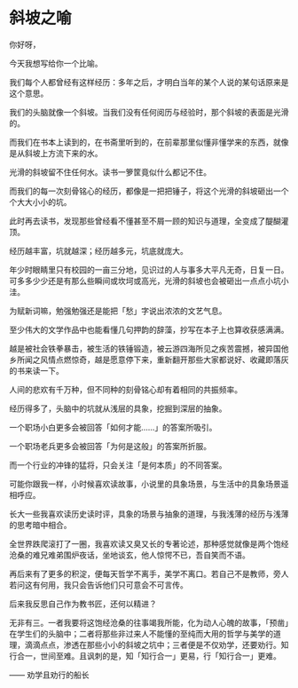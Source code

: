 # 斜坡之喻

你好呀，

今天我想写给你一个比喻。

我们每个人都曾经有这样经历：多年之后，才明白当年的某个人说的某句话原来是这个意思。

我们的头脑就像一个斜坡。当我们没有任何阅历与经验时，那个斜坡的表面是光滑的。

而我们在书本上读到的，在书斋里听到的，在前辈那里似懂非懂学来的东西，就像是从斜坡上方流下来的水。

光滑的斜坡留不住任何水。读书一箩筐竟似什么都记不住。

而我们的每一次刻骨铭心的经历，都像是一把把锤子，将这个光滑的斜坡砸出一个个大大小小的坑。

此时再去读书，发现那些曾经看不懂甚至不屑一顾的知识与道理，全变成了醍醐灌顶。

经历越丰富，坑就越深；经历越多元，坑底就庞大。

年少时眼睛里只有校园的一亩三分地，见识过的人与事多大平凡无奇，日复一日。可多多少少还是有那么些瞬间或坎坷或高光，光滑的斜坡也会被砸出一点点小坑小洼。

为赋新词嘛，勉强勉强还是能把「愁」字说出浓浓的文艺气息。

至少伟大的文学作品中也能看懂几句押韵的辞藻，抄写在本子上也算收获感满满。

越是被社会铁拳暴击，被生活的铁锤锻造，被云游四海所见之疾苦震撼，被异国他乡所闻之风情点燃惊奇，越是愿意停下来，重新翻开那些大家都说好、收藏即落灰的书来读一下。

人间的悲欢有千万种，但不同种的刻骨铭心却有着相同的共振频率。

经历得多了，头脑中的坑就从浅层的具象，挖掘到深层的抽象。

一个职场小白更多会被回答「如何才能……」的答案所吸引。

一个职场老兵更多会被回答「为何是这般」的答案所折服。

而一个行业的冲锋的猛将，只会关注「是何本质」的不同答案。

可能你跟我一样，小时候喜欢读故事，小说里的具象场景，与生活中的具象场景遥相呼应。

长大一些我喜欢读历史读时评，具象的场景与抽象的道理，与我浅薄的经历与浅薄的思考暗中相合。

全世界跌爬滚打了一圈，我喜欢读又臭又长的专著论述，那种感觉就像是两个饱经沧桑的难兄难弟围炉夜话，坐地谈玄，他人惊愕不已，吾自笑而不语。

再后来有了更多的积淀，便每天哲学不离手，美学不离口。若自己不是教师，旁人若问这有何用，我只会告诉他们只可意会不可言传。

后来我反思自己作为教书匠，还何以精进？

无非有三。一者我要将这饱经沧桑的往事竭我所能，化为动人心魄的故事，「预凿」在学生们的头脑中；二者将那些非过来人不能懂的至纯而大用的哲学与美学的道理，滴滴点点，渗透在那些小小的斜坡之坑中；三者便是不仅劝学，还要劝行。知行合一，世间至难。且讽刺的是，知「知行合一」更易，行「知行合一」更难。

—— 劝学且劝行的船长